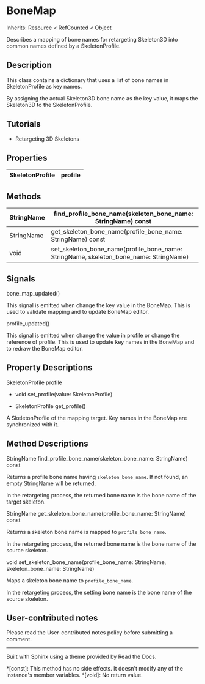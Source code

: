 # BoneMap

Inherits: Resource < RefCounted < Object

Describes a mapping of bone names for retargeting Skeleton3D into common names
defined by a SkeletonProfile.

## Description

This class contains a dictionary that uses a list of bone names in
SkeletonProfile as key names.

By assigning the actual Skeleton3D bone name as the key value, it maps the
Skeleton3D to the SkeletonProfile.

## Tutorials

  * Retargeting 3D Skeletons

## Properties

SkeletonProfile | profile  
---|---  
  
## Methods

StringName | find_profile_bone_name(skeleton_bone_name: StringName) const  
---|---  
StringName | get_skeleton_bone_name(profile_bone_name: StringName) const  
void | set_skeleton_bone_name(profile_bone_name: StringName, skeleton_bone_name: StringName)  
  
## Signals

bone_map_updated()

This signal is emitted when change the key value in the BoneMap. This is used
to validate mapping and to update BoneMap editor.

profile_updated()

This signal is emitted when change the value in profile or change the
reference of profile. This is used to update key names in the BoneMap and to
redraw the BoneMap editor.

## Property Descriptions

SkeletonProfile profile

  * void set_profile(value: SkeletonProfile)

  * SkeletonProfile get_profile()

A SkeletonProfile of the mapping target. Key names in the BoneMap are
synchronized with it.

## Method Descriptions

StringName find_profile_bone_name(skeleton_bone_name: StringName) const

Returns a profile bone name having `skeleton_bone_name`. If not found, an
empty StringName will be returned.

In the retargeting process, the returned bone name is the bone name of the
target skeleton.

StringName get_skeleton_bone_name(profile_bone_name: StringName) const

Returns a skeleton bone name is mapped to `profile_bone_name`.

In the retargeting process, the returned bone name is the bone name of the
source skeleton.

void set_skeleton_bone_name(profile_bone_name: StringName, skeleton_bone_name:
StringName)

Maps a skeleton bone name to `profile_bone_name`.

In the retargeting process, the setting bone name is the bone name of the
source skeleton.

## User-contributed notes

Please read the User-contributed notes policy before submitting a comment.

* * *

Built with Sphinx using a theme provided by Read the Docs.

  *[const]: This method has no side effects. It doesn't modify any of the instance's member variables.
  *[void]: No return value.


